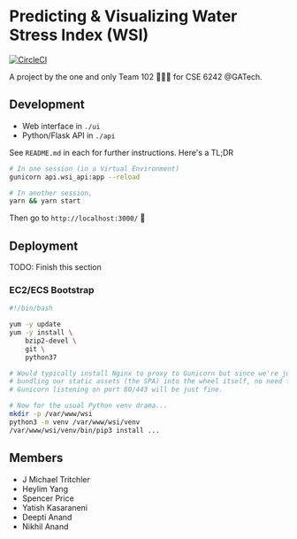 Predicting & Visualizing Water Stress Index (WSI)
=================================================

[![CircleCI](https://circleci.com/gh/afreeorange/CSE6242-Project.svg?style=svg&circle-token=4b95a7d95770cf0d67ae806bb5281aa321ecae69)](https://circleci.com/gh/afreeorange/CSE6242-Project)

A project by the one and only Team 102 🎸💃🙌 for CSE 6242 @GATech.

Development
-----------

* Web interface in `./ui`
* Python/Flask API in `./api`

See `README.md` in each for further instructions. Here's a TL;DR

```bash
# In one session (in a Virtual Environment)
gunicorn api.wsi_api:app --reload

# In another session,
yarn && yarn start
```

Then go to `http://localhost:3000/` 🤘

Deployment
----------

TODO: Finish this section

### EC2/ECS Bootstrap

```bash
#!/bin/bash

yum -y update
yum -y install \
    bzip2-devel \
    git \
    python37

# Would typically install Nginx to proxy to Gunicorn but since we're just
# bundling our static assets (the SPA) into the wheel itself, no need for this.
# Gunicorn listening on port 80/443 will be just fine.

# Now for the usual Python venv drama...
mkdir -p /var/www/wsi
python3 -m venv /var/www/wsi/venv
/var/www/wsi/venv/bin/pip3 install ...
```

Members
-------

* J Michael Tritchler
* Heylim Yang
* Spencer Price
* Yatish Kasaraneni
* Deepti Anand
* Nikhil Anand

